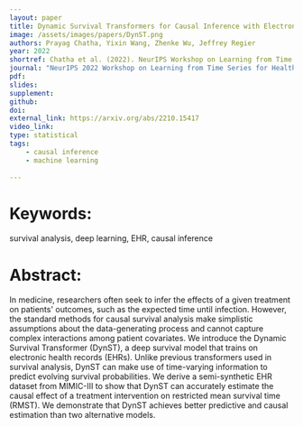 ```yaml
---
layout: paper
title: Dynamic Survival Transformers for Causal Inference with Electronic Health Records
image: /assets/images/papers/DynST.png
authors: Prayag Chatha, Yixin Wang, Zhenke Wu, Jeffrey Regier
year: 2022
shortref: Chatha et al. (2022). NeurIPS Workshop on Learning from Time Series for Health. 
journal: "NeurIPS 2022 Workshop on Learning from Time Series for Health"
pdf: 
slides: 
supplement: 
github: 
doi: 
external_link: https://arxiv.org/abs/2210.15417
video_link: 
type: statistical
tags:
    - causal inference
    - machine learning
 
---
```


# Keywords: 

survival analysis, deep learning, EHR, causal inference

# Abstract: 

In medicine, researchers often seek to infer the effects of a given treatment on patients' outcomes, such as the expected time until infection. However, the standard methods for causal survival analysis make simplistic assumptions about the data-generating process and cannot capture complex interactions among patient covariates. We introduce the Dynamic Survival Transformer (DynST), a deep survival model that trains on electronic health records (EHRs). Unlike previous transformers used in survival analysis, DynST can make use of time-varying information to predict evolving survival probabilities. We derive a semi-synthetic EHR dataset from MIMIC-III to show that DynST can accurately estimate the causal effect of a treatment intervention on restricted mean survival time (RMST). We demonstrate that DynST achieves better predictive and causal estimation than two alternative models.